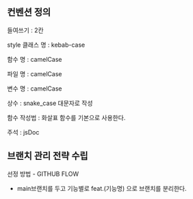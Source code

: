 ## 컨벤션 정의

들여쓰기 : 2칸

style 클래스 명 : kebab-case

함수 명 : camelCase

파일 명 : camelCase

변수 명 : camelCase

상수 : snake_case 대문자로 작성

함수 작성법 : 화살표 함수를 기본으로 사용한다.

주석 : jsDoc

## 브랜치 관리 전략 수립

선정 방법 - GITHUB FLOW

- main브랜치를 두고 기능별로 feat.(기능명) 으로 브랜치를 분리한다.
